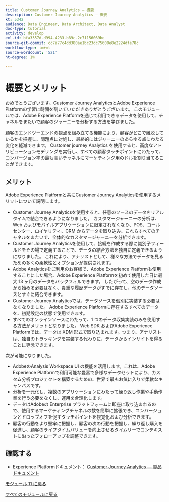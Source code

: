 ```yaml
---
title: Customer Journey Analytics — 概要
description: Customer Journey Analytics — 概要
kt: 5342
audience: Data Engineer, Data Architect, Data Analyst
doc-type: tutorial
activity: develop
exl-id: bfa3357d-d994-4233-b89c-2c71156069be
source-git-commit: cc7a77c4dd380ae1bc23dc75608e8e2224dfe78c
workflow-type: tm+mt
source-wordcount: '521'
ht-degree: 1%

---
```


# 概要とメリット

おめでとうございます。Customer Journey AnalyticsとAdobe Experience Platformの学習に時間を割いていただきありがとうございます。
このモジュールでは、Adobe Experience Platformを通じて利用できるデータを使用して、チャネルをまたいで顧客のジャーニーを分析する方法を学びました。

顧客のエンドツーエンドの視点を組み立てる機能により、顧客がどこで離脱しているかを把握し、問題点に対処し、最終的にはジャーニーのあらゆる点にわたる変化を軽減できます。
Customer journey Analytics を使用すると、高度なアトリビューションモデリングを実行し、すべての顧客タッチポイントにわたって、コンバージョン率の最も高いチャネルにマーケティング用のドルを割り当てることができます。

## メリット

Adobe Experience Platformと共にCustomer Journey Analyticsを使用するメリットについて説明します。

- Customer Journey Analyticsを使用すると、任意のソースのデータをリアルタイムで結合できるようになりました。 カスタマージャーニーの分析は、Web およびモバイルアプリケーションに限定されなくなり、POS、コールセンター、ロイヤリティ、CRM からデータを取り込み、これらすべてのチャネルをまたいで、全体的なカスタマージャーニーを分析できます。
- Customer Journey Analyticsを使用して、接続を作成する際に識別子フィールドをその場で定義することで、データの結合方法を独自に定義できるようになりました。 これにより、アナリストとして、様々な方法でデータを見るための多くの柔軟性とオプションが提供されます。
- Adobe Analyticsをご利用のお客様で、Adobe Experience Platformも使用することにした場合、Adobe Experience Platformを初めて使用した日に最大 13 ヶ月のデータをバックフィルできます。 したがって、空のデータ作成から始める必要はなく、貴重な履歴データがすでに存在し、他のデータソースとすぐに結合できます。
- Customer Journey Analyticsでは、データソースを個別に実装する必要はなくなりました。 Adobe Experience Platformに存在するすべてのデータを、初期設定の状態で使用できます。
- すべてのオンラインソースにわたって、1 つのデータ収集実装のみを使用する方法がメリットとなりました。 Web SDK およびAdobe Experience Platformでは、データは XDM 形式で取り込まれます。つまり、アナリストは、独自のトラッキングを実装する代わりに、データからインサイトを得ることに専念できます。

次が可能になりました。

- AdobeのAnalysis Workspace UI の機能を活用します。これは、Adobe Experience Platformで利用可能な豊富で多様なデータセットにより、カスタム分析プロジェクトを構築するための、世界で最もお気に入りで柔軟なキャンバスです。
- 分析を一元化し、複数のアプリケーションにわたって繰り返し作業や手動作業を行う必要をなくし、運用を合理化します。
- データはAdobeの Enterprise プラットフォームに即座に取り込まれるので、使用するマーケティングチャネルの数を簡単に拡張でき、コンバージョンとドロップオフを促すタッチポイントを視覚化および分析できます。
- 顧客の行動をより堅牢に把握し、顧客の次の行動を把握し、繰り返し購入を促進し、顧客のライフタイムバリューを向上させるタイムリーでコンテキストに沿ったフォローアップを調整できます。

## 確認する

- Experience Platformドキュメント： [Customer Journey Analytics — 製品ドキュメント](https://experienceleague.adobe.com/docs/analytics-platform/using/cja-landing.html?lang=ja)

[モジュール 11 に戻る](./customer-journey-analytics-build-a-dashboard.md)

[すべてのモジュールに戻る](../../overview.md)
